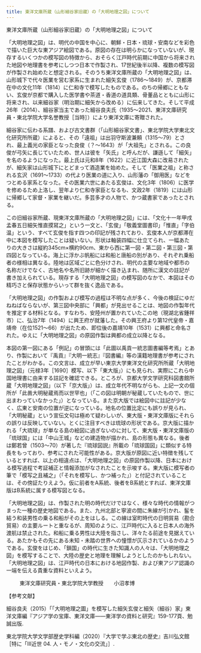 ```yaml
---
title: 東洋文庫所蔵（山形細谷家旧蔵）の「大明地理之図」について
---
```


東洋文庫所蔵（山形細谷家旧蔵）の「大明地理之図」について

「大明地理之図」は、明代の中国を中心に、朝鮮・日本・琉球・安南などを彩色で描いた巨大な東アジア絵図である。原図の存在は明らかになっていないが、現存するいくつかの模写図の特徴から、おそらく江戸時代前期に中国から将来された地図や地理書を参考にしつつ日本で作製され、17世紀後半以降、複数の模写図が作製され始めたと想定される。そのうち東洋文庫所蔵の「大明地理之図」は、山形城下で代々医業を営む家系に生まれた細矢玄俊（1786～1849）が、京都滞在中の文化11年（1814）に仁和寺で模写したものである。のちの帰郷にともない、玄俊が京都で購入した医学書や茶道・香道の道具類、骨董品とともに山形に将来され、以来細谷家（明治期に細矢から改める）に伝来してきた。そして平成26年（2014）、細谷家当主であった細谷良夫氏（1935～2021、東洋文庫研究員・東北学院大学名誉教授［当時］）により東洋文庫に寄贈された。

細谷家に伝わる系譜、および古文書群（「山形細谷家文書」、東北学院大学東北文化研究所所蔵）によると、その「遠祖」は出羽守斯波兼頼（1315～79）とされ、最上義光の家臣となった良俊（？～1643）が「大祖先」とされる。この良俊が弓矢に長じていたため、世人は彼を「矢氏」と呼んだが、謙遜して「細矢」を名のるようになった。最上氏は元和8年（1622）に近江国大森に改易されたが、細矢家は山形城下にとどまって酒造業を始めた。そして「医業之祖」と称される玄沢（1691～1733）の代より医業の道に入り、山形藩の「御用医」などをつとめる家系となった。その医業六世にあたる玄俊は、文化3年（1806）に医学を修めるため上洛し、翌年より仁和寺家臣となるも、文政2年（1819）には山形に帰郷して家督・家業を継いだ。多芸多才の人物で、かつ蔵書家であったとされる。

この旧細谷家所蔵、現東洋文庫所蔵の「大明地理之図」には、「文化十一年甲戌孟春五日細矢惟直摸冩之」という一文と、「玄俊」「敬義堂圖書印」「惟直」「字伯温」という、すべて玄俊を指す四つの印記が残されており、玄俊本人が京都滞在中に本図を模写したことは疑いない。形状は軸装四幅に仕立てられ、一幅あたりの大きさは縦約345cm×横約90cm、東から西に第一図・第二図・第三図・第四図となっている。海上に浮かぶ帆船には和船と唐船の別があり、それぞれ乗船者の様相は異なる。陸地は区域ごとに色分けされ、明代の主要な地域や都市の名称だけでなく、古地名や名所旧跡が細かく描き込まれ、随所に漢文の註記が書き加えられている。現存する「大明地理之図」の模写図のなかで、本図はその精巧さと保存状態からいって群を抜く逸品である。

「大明地理之図」の作製および模写の過程は不明な点が多く、今後の検証にゆだねねばならないが、第三図中央部に「興都」が見出せることは、地図の作製年代を推定する材料となる。すなわち、安陸州が置かれていたこの地（現湖北省鍾祥市）に、弘治7年（1494）に興王府が就藩した。その興王府より第12代皇帝・嘉靖帝（在位1521～66）が出たため、即位後の嘉靖10年（1531）に興都と命名された。ゆえに「大明地理之図」の原図作製は興都の成立以降となる。

本図の第一図にある「例記」の冒頭には「此圖以禹貢一統志圖書編等考焉」とあり、作製において『禹貢』『大明一統志』『図書編』等の漢籍地理書が参考にされたことがわかる。この文言は、成立が早い東京大学東洋文化研究所所蔵「大明地理之図」（元禄3年［1690］模写、以下「東大版」）にも見られ、実際にこれら中国地理書に由来する註記を確認できる。ところが、京都大学文学研究科図書館所蔵「大明地理之図」（以下「京大版」）は、成立年代不明ながらも、上記一文の個所が「此啚<a name="_hlk130549526"></a>大明秘蔵焉而以世罕也」（「この図は明朝が秘蔵していたもので、世に出まわっていなかった」）となっている。また京大版では絵図中に註記が少なく、広東と安南の位置が逆になっている。地名の位置比定にも誤りが見られ、「大明秘蔵」という宣伝文句は極めて疑わしいが、東大版・東洋文庫版にそれらの誤りは反映していない。とくに注目すべきは琉球の形状である。京大版に描かれる「大琉球」が単なる島の絵図に過ぎないのに対して、東大版・東洋文庫版の「琉球国」には「中山王城」などの建造物が描かれ、島の形態も異なる。後者は鄭若曾（1503～70）が著した『琉球図説』所載の「琉球国図」に類似する特長をもっており、参考にされた可能性がある。京大版が原図に近い特徴を残しているとすれば、以上の相違点は、「大明地理之図」の原図作製以降、日本における模写過程で考証補正と情報添加がなされたことを示唆する。東大版に模写者の筆で「模写之且補之」（「それを模写し、かつ補った」）と付記されていることは、その傍証たりえよう。仮に前者をA系統、後者をB系統とすれば、東洋文庫版はB系統に属する模写図となる。

「大明地理之図」は、作製された明の時代だけではなく、様々な時代の情報がつまった一種の歴史地図である。また、九州北部と寧波の間に朱線が引かれ、髷を結う和装男性の乗る和船がその上をはしる。この線は室町時代の日明貿易（勘合貿易）の主要ルートと重なるが、周知のように、江戸時代に入ると日本人の海外渡航は禁止された。和船に乗る男性は大陸を指さし、洋々たる前途を見据えている。あたかもその先にある未知・未踏の世界への憧憬が仄示されているかのようである。玄俊をはじめ、「鎖国」の時代に生きた知識人の人々は、「大明地理之図」を模写することで、大陸の歴史と地理を理解しようとしたのかもしれない。「大明地理之図」は、江戸時代の日本における地図作製、および東アジア認識の一端を伝える貴重な資料といえよう。

`　　　`東洋文庫研究員・東北学院大学教授　　小沼孝博

【参考文献】

細谷良夫（2015）「「大明地理之圖」を模写した細矢玄俊と細矢（細谷）家」東洋文庫編『アジア学の宝庫、東洋文庫――東洋学の資料と研究』159-177頁、勉誠出版.

東北学院大学文学部歴史学科編（2020）『大学で学ぶ東北の歴史』吉川弘文館［特に「Ⅲ近世 04. 人・モノ・文化の交流」］.

